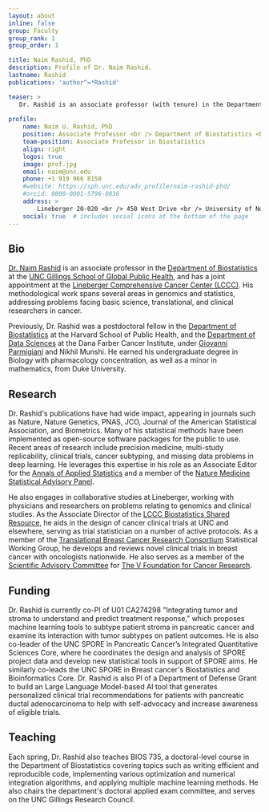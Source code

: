```yaml
---
layout: about
inline: false
group: Faculty
group_rank: 1
group_order: 1

title: Naim Rashid, PhD
description: Profile of Dr. Naim Rashid.
lastname: Rashid
publications: 'author^=*Rashid'

teaser: >
   Dr. Rashid is an associate professor (with tenure) in the Department of Biostatistics at the UNC Gillings School of Global Public Health, and has a joint appointment at the Lineberger Comprehensive Cancer Center (LCCC). He currently serves as the Associate Director of the Lineberger Biostatistics Shared Resource, and co-directs the Biostatistics Cores of the UNC Pancreatic and Breast Cancer SPOREs.
   
profile:
    name: Naim U. Rashid, PhD
    position: Associate Professor <br /> Department of Biostatistics <br /> Gillings School of Global Public Health, <br /> Lineberger Comprehensive Cancer Center
    team-position: Associate Professor in Biostatistics
    align: right 
    logos: true
    image: prof.jpg
    email: naim@unc.edu
    phone: +1 919 966 8150
    #website: https://sph.unc.edu/adv_profile/naim-rashid-phd/
    #orcid: 0000-0001-5796-0836
    address: >
        Lineberger 20-020 <br /> 450 West Drive <br /> University of North Carolina at Chapel Hill <br />Chapel Hill, NC, 27599
    social: true  # includes social icons at the bottom of the page        
---
```


## Bio

[Dr. Naim Rashid](https://naimurashid.github.io/assets/pdf/Naim.Rashid.cv.pdf) is an associate professor in the [Department of Biostatistics](https://sph.unc.edu/bios/biostatistics/) at the [UNC Gillings School of Global Public Health](https://sph.unc.edu/), and has a joint appointment at the [Lineberger Comprehensive Cancer Center (LCCC)](https://unclineberger.org/). His methodological work spans several areas in genomics and statistics, addressing problems facing basic science, translational, and clinical researchers in cancer. 

Previously, Dr. Rashid was a postdoctoral fellow in the [Department of Biostatistics](https://www.hsph.harvard.edu/biostatistics/) at the Harvard School of Public Health, and the [Department of Data Sciences](https://ds.dfci.harvard.edu/) at the Dana Farber Cancer Institute, under [Giovanni Parmigiani](https://scholar.harvard.edu/parmigiani/home) and Nikhil Munshi.  He earned his undergraduate degree in Biology with pharmacology concentration, as well as a minor in mathematics, from Duke University. 

## Research

Dr. Rashid's publications have had wide impact, appearing in journals such as Nature, Nature Genetics, PNAS, JCO, Journal of the American Statistical Association, and Biometrics. Many of his statistical methods have been implemented as open-source software packages for the public to use.  Recent areas of research include precision medicine, multi-study replicability, clinical trials, cancer subtyping, and missing data problems in deep learning. He leverages this expertise in his role as an Associate Editor for the [Annals of Applied Statistics](https://imstat.org/journals-and-publications/annals-of-applied-statistics/) and a member of the [Nature Medicine Statistical Advisory Panel](https://www.nature.com/nm/statistics-advisory-panel).  

He also engages in collaborative studies at Lineberger, working with physicians and researchers on problems relating to genomics and clinical studies. As the Associate Director of the [LCCC Biostatistics Shared Resource](https://unclineberger.org/biostats/), he aids in the design of cancer clinical trials at UNC and elsewhere, serving as trial statistician on a number of active protocols. As a member of the [Translational Breast Cancer Research Consortium](https://tbcrc.org/about) Statistical Working Group, he develops and reviews novel clinical trials in breast cancer with oncologists nationwide.  He also serves as a member of the [Scientific Advisory Committee](https://www.v.org/team/scientific-advisory-committee/) for [The V Foundation for Cancer Research](https://www.v.org/).  

## Funding

Dr. Rashid is currently co-PI of U01 CA274298 "Integrating tumor and stroma to understand and predict treatment response," which proposes machine learning tools to subtype patient stroma in pancreatic cancer and examine its interaction with tumor subtypes on patient outcomes. He is also co-leader of the UNC SPORE in Pancreatic Cancer’s Integrated Quantitative Sciences Core, where he coordinates the design and analysis of SPORE project data and develop new statistical tools in support of SPORE aims.  He similarly co-leads the UNC SPORE in Breast cancer's Biostatistics and Bioinformatics Core.  Dr. Rashid is also PI of a Department of Defense Grant to build an Large Language Model-based AI tool that generates personalized clinical trial recommendations for patients with pancreatic ductal adenocarcinoma to help with self-advocacy and increase awareness of eligible trials. 

## Teaching

Each spring, Dr. Rashid also teaches BIOS 735, a doctoral-level course in the Department of Biostatistics covering topics such as writing efficient and reproducible code, implementing various optimization and numerical integration algorithms, and applying multiple machine learning methods.  He also chairs the department's doctoral applied exam committee, and serves on the UNC Gillings Research Council. 




